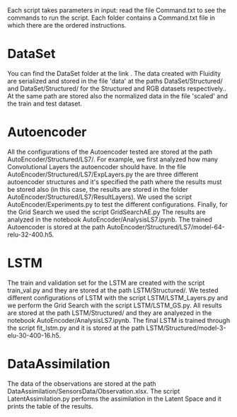 Each script takes parameters in input: read the file Command.txt to see the commands to run the script.
Each folder contains a Command.txt file in which there are the ordered instructions.

# DataSet
You can find the DataSet folder at the link .
The data created with Fluidity are serialized and stored in the file 'data' at the paths DataSet/Structured/ and DataSet/Structured/ for the Structured and RGB datasets respectively..
At the same path are stored also the normalized data in the file 'scaled' and the train and test dataset.

# Autoencoder
All the configurations of the Autoencoder tested are stored at the path AutoEncoder/Structured/LS7/.
For example, we first analyzed how many Convolutional Layers the autoencoder should have. In the file AutoEncoder/Structured/LS7/ExpLayers.py the are three different autoencoder structures and it's specified the path where the results must be stored also (in this case, the results are stored in the folder AutoEncoder/Structured/LS7/ResultLayers).
We used the script AutoEncoder/Experiments.py to test the different configurations.
Finally, for the Grid Search we used the script GridSearchAE.py
The results are analyzed in the notebook AutoEncoder/AnalysisLS7.ipynb.
The trained Autoencoder is stored at the path AutoEncoder/Structured/LS7/model-64-relu-32-400.h5.

# LSTM
The train and validation set for the LSTM are created with the script train_val.py and they are stored at the path LSTM/Structured/.
We tested different configurations of LSTM with the script LSTM/LSTM_Layers.py and we perform the Grid Search with the script LSTM/LSTM_GS.py.
All results are stored at the path LSTM/Structured/ and they are analyezed in the notebook AutoEncoder/AnalysisLS7.ipynb.
The final LSTM is trained through the script fit_lstm.py and it is stored at the path LSTM/Structured/model-3-elu-30-400-16.h5.

# DataAssimilation
The data of the observations are stored at the path DataAssimilation/SensorsData/Observation.xlsx.
The script LatentAssimilation.py performs the assimilation in the Latent Space and it prints the table of the results.

